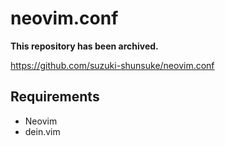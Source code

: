 # neovim.conf

**This repository has been archived.**

https://github.com/suzuki-shunsuke/neovim.conf

## Requirements

* Neovim
* dein.vim
